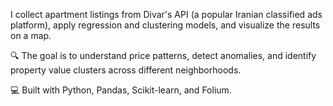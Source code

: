 I collect apartment listings from Divar's API (a popular Iranian classified ads platform), apply regression and clustering models, and visualize the results on a map.

🔍 The goal is to understand price patterns, detect anomalies, and identify property value clusters across different neighborhoods.

💻 Built with Python, Pandas, Scikit-learn, and Folium.

